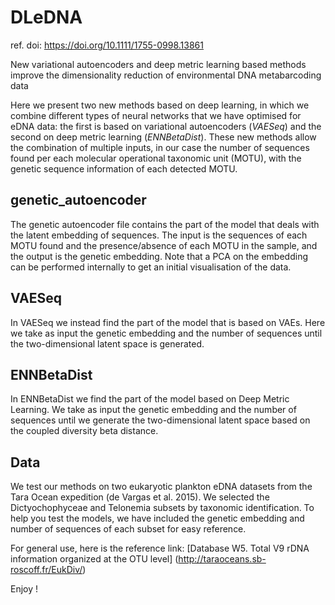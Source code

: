 # DLeDNA
ref. doi: https://doi.org/10.1111/1755-0998.13861

New variational autoencoders and deep metric learning based methods improve the dimensionality reduction of environmental DNA metabarcoding data

Here we present two new methods based on deep learning, in which we combine different types of neural networks that we have optimised for eDNA data: the first is based on variational autoencoders (*VAESeq*) and the second on deep metric learning (*ENNBetaDist*). These new methods allow the combination of multiple inputs, in our case the number of sequences found per each molecular operational taxonomic unit (MOTU), with the genetic sequence information of each detected MOTU. 

 ## genetic_autoencoder
 
The genetic autoencoder file contains the part of the model that deals with the latent embedding of sequences. 
The input is the sequences of each MOTU found and the presence/absence of each MOTU in the sample, and the output is the genetic embedding. 
Note that a PCA on the embedding can be performed internally to get an initial visualisation of the data. 

 ## VAESeq 
 
In VAESeq we instead find the part of the model that is based on VAEs. Here we take as input the genetic embedding and the number of sequences until the two-dimensional latent space is generated.

 ## ENNBetaDist 
 
In ENNBetaDist we find the part of the model based on Deep Metric Learning.  We take as input the genetic embedding and the number of sequences until we generate the two-dimensional latent space based on the coupled diversity beta distance.

 ## Data
 
We test our methods on two eukaryotic plankton eDNA datasets from the Tara Ocean expedition (de Vargas et al. 2015). We selected the Dictyochophyceae and Telonemia subsets by taxonomic identification. To help you test the models, we have included the genetic embedding and number of sequences of each subset for easy reference. 

For general use, here is the reference link:
[Database W5. Total V9 rDNA information organized at the OTU level] (http://taraoceans.sb-roscoff.fr/EukDiv/)


Enjoy !
